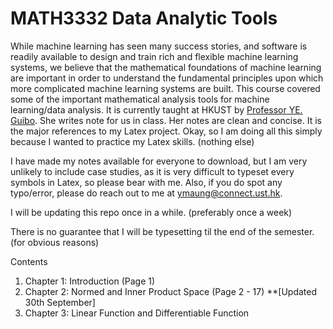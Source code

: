 # MATH3332 Data Analytic Tools
While machine learning has seen many success stories, and software is readily available to design and train rich and flexible machine learning systems, we believe that the mathematical foundations of machine learning are important in order to understand the fundamental principles upon which more complicated machine learning systems are built. This course covered some of the important mathematical analysis tools for machine learning/data analysis. It is currently taught at HKUST by [Professor YE. Guibo](https://facultyprofiles.hkust.edu.hk/profiles.php?profile=guibo-ye-magbye). She writes note for us in class. Her notes are clean and concise. It is the major references to my Latex project. Okay, so I am doing all this simply because I wanted to practice my Latex skills. (nothing else)

I have made my notes available for everyone to download, but I am very unlikely to include case studies, as it is very difficult to typeset every symbols in Latex, so please bear with me. Also, if you do spot any typo/error, please do reach out to me at ymaung@connect.ust.hk. 

I will be updating this repo once in a while. (preferably once a week) 

There is no guarantee that I will be typesetting til the end of the semester. (for obvious reasons)

Contents 
1.  Chapter 1: Introduction (Page 1) 
2.  Chapter 2: Normed and Inner Product Space (Page 2 - 17) **[Updated 30th September]
3.  Chapter 3: Linear Function and Differentiable Function 



